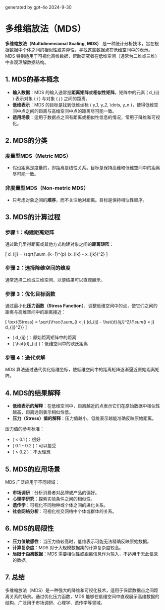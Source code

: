 generated by gpt-4o 2024-9-30
# 多维缩放法（MDS）

**多维缩放法（Multidimensional Scaling, MDS）** 是一种统计分析技术，旨在根据数据中个体之间的相似性或差异性，寻找这些数据点在低维空间中的表示。MDS 特别适用于可视化高维数据，帮助研究者在低维空间（通常为二维或三维）中直观理解数据结构。

## 1. MDS的基本概念

- **输入数据**：MDS 的输入通常是**距离矩阵**或**相似性矩阵**。矩阵中的元素 \( d_{ij} \) 表示对象 \( i \) 与对象 \( j \) 之间的距离。
- **低维表示**：MDS 的目标是找到低维坐标 \( y_1, y_2, \dots, y_n \)，使得低维空间中点之间的距离与高维空间中点的距离尽可能一致。
- **适用场景**：适用于数据点之间有距离或相似性信息的情况，常用于降维和可视化。

## 2. MDS的分类

### 度量型MDS（Metric MDS）

- 假设距离是度量的，即距离是线性关系。目标是保持高维和低维空间中的距离尽可能一致。

### 非度量型MDS（Non-metric MDS）

- 只考虑对象之间的**顺序**，而不关注绝对距离。目标是保持相似性顺序。

## 3. MDS的计算过程

### **步骤 1：构建距离矩阵**

通过欧几里得距离或其他方式构建对象之间的**距离矩阵**：

\[
d_{ij} = \sqrt{\sum_{k=1}^{p} (x_{ik} - x_{jk})^2}
\]

### **步骤 2：选择降维空间的维度**

通常选择二维或三维空间，以便结果可以直观展示。

### **步骤 3：优化目标函数**

通过最小化**压力函数（Stress Function）**，调整低维空间中的点，使它们之间的距离与高维空间中的距离接近：

\[
\text{Stress} = \sqrt{\frac{\sum_{i < j} (d_{ij} - \hat{d}_{ij})^2}{\sum_{i < j} d_{ij}^2}}
\]

- \( d_{ij} \)：原始距离矩阵中的距离
- \( \hat{d}_{ij} \)：低维空间中的欧氏距离

### **步骤 4：迭代求解**

MDS 算法通过迭代优化低维坐标，使低维空间中的距离矩阵逐渐逼近原始距离矩阵。

## 4. MDS的结果解释

- **低维表示的解释**：在低维空间中，距离越近的点表示它们在原始数据中相似性越高，距离远则表示相似性低。
- **压力（Stress）值的解释**：压力值越小，低维表示越能准确反映原始距离。

压力值的参考标准：
- \( < 0.1 \)：很好
- \( 0.1 - 0.2 \)：可以接受
- \( > 0.2 \)：不太理想

## 5. MDS的应用场景

MDS 广泛应用于不同领域：

- **市场调研**：分析消费者对品牌或产品的偏好。
- **心理学研究**：探索实验条件之间的相似性。
- **遗传学**：可视化不同物种或个体之间的进化关系。
- **社会网络分析**：可视化社交网络中个体或群体的关系。

## 6. MDS的局限性

- **压力值敏感性**：当压力值较高时，低维表示可能无法精确反映原始数据。
- **计算复杂度**：MDS 对于大规模数据集的计算复杂度较高。
- **局限于距离数据**：MDS 需要相似性或距离信息作为输入，不适用于无此信息的数据。

## 7. 总结

多维缩放法（MDS）是一种强大的降维和可视化技术，适用于保留数据点之间距离关系的场景。通过优化压力函数，MDS 能够在低维空间中直观展示高维数据的结构，广泛用于市场调研、心理学、遗传学等领域。
